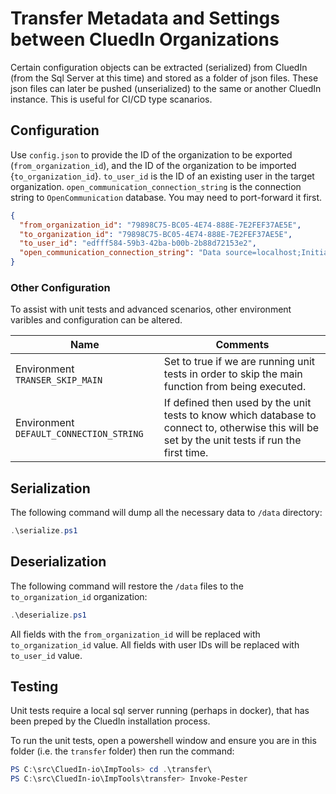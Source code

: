 # Transfer Metadata and Settings between CluedIn Organizations

Certain configuration objects can be extracted (serialized) from CluedIn (from the Sql Server at this time) and stored as a folder of json files. These json files can later be pushed (unserialized) to the same or another CluedIn instance. This is useful for CI/CD type scanarios.

## Configuration

Use `config.json` to provide the ID of the organization to be exported (`from_organization_id`), and the ID of the organization to be imported {`to_organization_id`}.
`to_user_id` is the ID of an existing user in the target organization.
`open_communication_connection_string` is the connection string to `OpenCommunication` database. You may need to port-forward it first.

```json
{
  "from_organization_id": "79898C75-BC05-4E74-888E-7E2FEF37AE5E",
  "to_organization_id": "79898C75-BC05-4E74-888E-7E2FEF37AE5E",
  "to_user_id": "edfff584-59b3-42ba-b00b-2b88d72153e2",
  "open_communication_connection_string": "Data source=localhost;Initial catalog=DataStore.Db.OpenCommunication;User Id=sa;Password=yourStrong(!)Password;connection timeout=10;"
}
```

### Other Configuration

To assist with unit tests and advanced scenarios, other environment varibles and configuration can be altered.

| Name | Comments |
| --- | --- |
| Environment `TRANSER_SKIP_MAIN` | Set to true if we are running unit tests in order to skip the main function from being executed. |
| Environment `DEFAULT_CONNECTION_STRING` | If defined then used by the unit tests to know which database to connect to, otherwise this will be set by the unit tests if run the first time. |

## Serialization

The following command will dump all the necessary data to `/data` directory:

```powershell
.\serialize.ps1
```

## Deserialization

The following command will restore the `/data` files to the `to_organization_id` organization:

```powershell
.\deserialize.ps1
```

All fields with the `from_organization_id` will be replaced with `to_organization_id` value.
All fields with user IDs will be replaced with `to_user_id` value.

## Testing

Unit tests require a local sql server running (perhaps in docker), that has been preped by the CluedIn installation process.

To run the unit tests, open a powershell window and ensure you are in this folder (i.e. the `transfer` folder) then run the command:

```powershell
PS C:\src\CluedIn-io\ImpTools> cd .\transfer\
PS C:\src\CluedIn-io\ImpTools\transfer> Invoke-Pester 
```